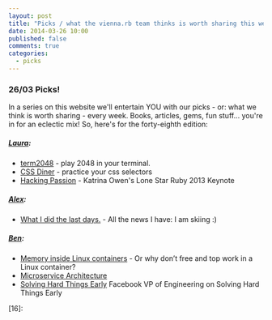 ```yaml
---
layout: post
title: "Picks / what the vienna.rb team thinks is worth sharing this week"
date: 2014-03-26 10:00
published: false
comments: true
categories:
  - picks
---
```


### 26/03 Picks!

In a series on this website we'll entertain YOU with our picks - or: what we think is worth sharing - every week.
Books, articles, gems, fun stuff... you're in for an eclectic mix! So, here's for the forty-eighth edition:

##### [Laura][1]:
  - [term2048][2] - play 2048 in your terminal.
  - [CSS Diner][3] - practice your css selectors
  - [Hacking Passion][4] - Katrina Owen's Lone Star Ruby 2013 Keynote

##### [Alex][5]:
  - [What I did the last days.][6] - All the news I have: I am skiing :)

##### [Ben][9]:
  - [Memory inside Linux containers][10] - Or why don’t free and top work in a Linux container?
  - [Microservice Architecture][11]
  - [Solving Hard Things Early][12] Facebook VP of Engineering on Solving Hard Things Early


[1]: http://www.twitter.com/alicetragedy
[2]: https://github.com/bfontaine/term2048
[3]: http://flukeout.github.io
[4]: http://www.confreaks.com/videos/2600-lonestarruby2013-keynote-hacking-passion
[5]: http://www.twitter.com/alexandertacho
[6]: https://twitter.com/alexandertacho/status/448873171174051840/photo/1
[7]:
[8]:
[9]: http://www.twitter.com/beanieboi
[10]: http://fabiokung.com/2014/03/13/memory-inside-linux-containers/
[11]: http://martinfowler.com/articles/microservices.html
[12]: http://firstround.com/article/Facebook-VP-of-Engineering-on-Solving-Hard-Things-Early
[13]: http://www.twitter.com/tony_xpro
[14]:
[15]:
[16]: